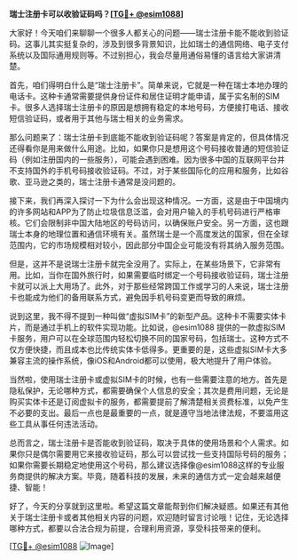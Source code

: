 **瑞士注册卡可以收验证码吗？[[TG💪+ @esim1088](https://t.me/s/esim1088)]**

大家好！今天咱们来聊聊一个很多人都关心的问题——瑞士注册卡能不能收到验证码。这事儿其实挺复杂的，涉及到很多背景知识，比如瑞士的通信网络、电子支付系统以及国际通用规则等。不过别担心，我会尽量用通俗易懂的语言给大家讲清楚。

首先，咱们得明白什么是“瑞士注册卡”。简单来说，它就是一种在瑞士本地办理的电话卡。这种卡通常需要提供身份证件和居住证明才能申请，属于实名制的SIM卡。很多人选择瑞士注册卡的原因是想拥有稳定的本地号码，方便接打电话、接收短信验证码，或者用于其他与瑞士相关的业务需求。

那么问题来了：瑞士注册卡到底能不能收到验证码呢？答案是肯定的，但具体情况还得看你是用来做什么用途。比如，如果你只是想用这个号码接收普通的短信验证码（例如注册国内的一些服务），可能会遇到困难。因为很多中国的互联网平台并不支持国外的手机号码接收验证码。不过，对于某些国际化的应用和服务，比如谷歌、亚马逊之类的，瑞士注册卡通常是没问题的。

接下来，我们再深入探讨一下为什么会出现这种情况。一方面，这是由于中国境内的许多网站和APP为了防止垃圾信息泛滥，会对用户输入的手机号码进行严格审核。它们会限制非中国大陆地区的号码访问，以确保账户安全。另一方面，这也跟瑞士本身的地理位置和通信环境有关。虽然瑞士是一个高度发达的国家，但在全球范围内，它的市场规模相对较小，因此部分中国企业可能没有将其纳入服务范围。

但是，这并不是说瑞士注册卡就完全没用了。实际上，在某些场景下，它非常有用。比如，当你在国外旅行时，如果需要临时绑定一个号码接收验证码，瑞士注册卡就可以派上大用场了。此外，对于那些经常跨国工作或学习的人来说，瑞士注册卡也能成为他们的备用联系方式，避免因手机号码变更而导致的麻烦。

说到这里，我不得不提到一种叫做“虚拟SIM卡”的新型产品。这种卡不需要实体卡片，而是通过手机上的软件实现功能。比如说，@esim1088 提供的一款虚拟SIM卡服务，用户可以在全球范围内轻松切换不同的国家号码，包括瑞士。这种方式不仅方便快捷，而且成本也比传统实体卡低得多。更重要的是，这些虚拟SIM卡大多兼容主流的操作系统，像iOS和Android都可以使用，极大地提升了用户体验。

当然啦，使用瑞士注册卡或虚拟SIM卡的时候，也有一些需要注意的地方。首先是隐私保护，无论哪种方式，都需要确保个人信息的安全；其次是费用问题，无论是购买实体卡还是订阅虚拟卡的服务，都需要提前了解清楚相关资费标准，以免产生不必要的支出。最后一点也是最重要的一点，就是遵守当地法律法规，不要滥用这些工具从事任何违法活动。

总而言之，瑞士注册卡是否能收到验证码，取决于具体的使用场景和个人需求。如果你只是偶尔需要用它来接收验证码，那么可以尝试找一些支持国际号码的服务；如果你需要长期稳定地使用这个号码，那么建议选择像@esim1088这样的专业服务商提供的解决方案。毕竟，随着科技的发展，未来的通信方式一定会越来越便捷、智能！

好了，今天的分享就到这里啦。希望这篇文章能帮到你们解决疑惑。如果还有其他关于瑞士注册卡或者其他相关内容的问题，欢迎随时留言讨论哦！记住，无论选择哪种方式，都要以合法合规为前提，合理利用资源，享受科技带来的便利。

[[TG💪+ @esim1088](https://t.me/s/esim1088) ![Image](https://i.postimg.cc/4NQfJmqS/Snipaste-2025-05-13-00-14-12.png)]